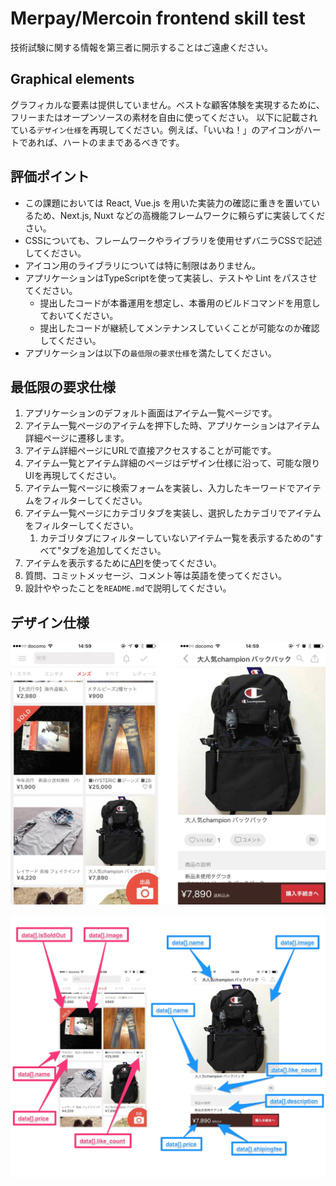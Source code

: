 # Merpay/Mercoin frontend skill test

技術試験に関する情報を第三者に開示することはご遠慮ください。

## Graphical elements

グラフィカルな要素は提供していません。ベストな顧客体験を実現するために、フリーまたはオープンソースの素材を自由に使ってください。 
以下に記載されている`デザイン仕様`を再現してください。例えば、「いいね！」のアイコンがハートであれば、ハートのままであるべきです。

## 評価ポイント

* この課題においては React, Vue.js を用いた実装力の確認に重きを置いているため、Next.js, Nuxt などの高機能フレームワークに頼らずに実装してください。
* CSSについても、フレームワークやライブラリを使用せずバニラCSSで記述してください。
* アイコン用のライブラリについては特に制限はありません。
* アプリケーションはTypeScriptを使って実装し、テストや Lint をパスさせてください。
  * 提出したコードが本番運用を想定し、本番用のビルドコマンドを用意しておいてください。
  * 提出したコードが継続してメンテナンスしていくことが可能なのか確認してください。
* アプリケーションは以下の`最低限の要求仕様`を満たしてください。

## 最低限の要求仕様

1. アプリケーションのデフォルト画面はアイテム一覧ページです。
2. アイテム一覧ページのアイテムを押下した時、アプリケーションはアイテム詳細ページに遷移します。
3. アイテム詳細ページにURLで直接アクセスすることが可能です。
4. アイテム一覧とアイテム詳細のページはデザイン仕様に沿って、可能な限りUIを再現してください。
5. アイテム一覧ページに検索フォームを実装し、入力したキーワードでアイテムをフィルターしてください。
6. アイテム一覧ページにカテゴリタブを実装し、選択したカテゴリでアイテムをフィルターしてください。
   1. カテゴリタブにフィルターしていないアイテム一覧を表示するための"すべて"タブを追加してください。
7. アイテムを表示するために[API](./API.md)を使ってください。
8. 質問、コミットメッセージ、コメント等は英語を使ってください。
9. 設計ややったことを`README.md`で説明してください。

## デザイン仕様

![UI specifications](./image/1.png)

![Data Description](./image/2.png)

